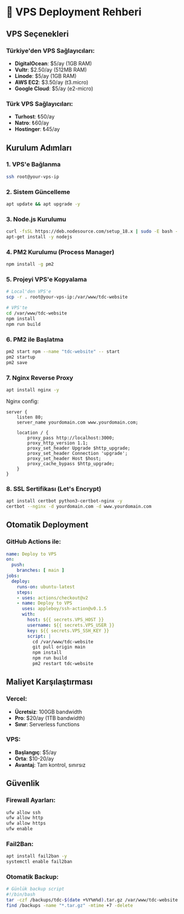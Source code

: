 # 🚀 VPS Deployment Rehberi

## VPS Seçenekleri

### Türkiye'den VPS Sağlayıcıları:
- **DigitalOcean**: $5/ay (1GB RAM)
- **Vultr**: $2.50/ay (512MB RAM)
- **Linode**: $5/ay (1GB RAM)
- **AWS EC2**: $3.50/ay (t3.micro)
- **Google Cloud**: $5/ay (e2-micro)

### Türk VPS Sağlayıcıları:
- **Turhost**: ₺50/ay
- **Natro**: ₺60/ay
- **Hostinger**: ₺45/ay

## Kurulum Adımları

### 1. VPS'e Bağlanma
```bash
ssh root@your-vps-ip
```

### 2. Sistem Güncelleme
```bash
apt update && apt upgrade -y
```

### 3. Node.js Kurulumu
```bash
curl -fsSL https://deb.nodesource.com/setup_18.x | sudo -E bash -
apt-get install -y nodejs
```

### 4. PM2 Kurulumu (Process Manager)
```bash
npm install -g pm2
```

### 5. Projeyi VPS'e Kopyalama
```bash
# Local'den VPS'e
scp -r . root@your-vps-ip:/var/www/tdc-website

# VPS'te
cd /var/www/tdc-website
npm install
npm run build
```

### 6. PM2 ile Başlatma
```bash
pm2 start npm --name "tdc-website" -- start
pm2 startup
pm2 save
```

### 7. Nginx Reverse Proxy
```bash
apt install nginx -y
```

Nginx config:
```nginx
server {
    listen 80;
    server_name yourdomain.com www.yourdomain.com;
    
    location / {
        proxy_pass http://localhost:3000;
        proxy_http_version 1.1;
        proxy_set_header Upgrade $http_upgrade;
        proxy_set_header Connection 'upgrade';
        proxy_set_header Host $host;
        proxy_cache_bypass $http_upgrade;
    }
}
```

### 8. SSL Sertifikası (Let's Encrypt)
```bash
apt install certbot python3-certbot-nginx -y
certbot --nginx -d yourdomain.com -d www.yourdomain.com
```

## Otomatik Deployment

### GitHub Actions ile:
```yaml
name: Deploy to VPS
on:
  push:
    branches: [ main ]
jobs:
  deploy:
    runs-on: ubuntu-latest
    steps:
    - uses: actions/checkout@v2
    - name: Deploy to VPS
      uses: appleboy/ssh-action@v0.1.5
      with:
        host: ${{ secrets.VPS_HOST }}
        username: ${{ secrets.VPS_USER }}
        key: ${{ secrets.VPS_SSH_KEY }}
        script: |
          cd /var/www/tdc-website
          git pull origin main
          npm install
          npm run build
          pm2 restart tdc-website
```

## Maliyet Karşılaştırması

### Vercel:
- **Ücretsiz**: 100GB bandwidth
- **Pro**: $20/ay (1TB bandwidth)
- **Sınır**: Serverless functions

### VPS:
- **Başlangıç**: $5/ay
- **Orta**: $10-20/ay
- **Avantaj**: Tam kontrol, sınırsız

## Güvenlik

### Firewall Ayarları:
```bash
ufw allow ssh
ufw allow http
ufw allow https
ufw enable
```

### Fail2Ban:
```bash
apt install fail2ban -y
systemctl enable fail2ban
```

### Otomatik Backup:
```bash
# Günlük backup script
#!/bin/bash
tar -czf /backups/tdc-$(date +%Y%m%d).tar.gz /var/www/tdc-website
find /backups -name "*.tar.gz" -mtime +7 -delete
```
